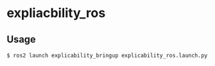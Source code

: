 # expliacbility_ros

## Usage
```shell
$ ros2 launch explicability_bringup explicability_ros.launch.py
```